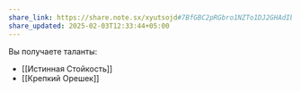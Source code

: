 ```yaml
---
share_link: https://share.note.sx/xyutsojd#7BfGBC2pRGbro1NZTo1DJ2GHAdIbGkj1//HLfcmz3uw
share_updated: 2025-02-03T12:33:44+05:00
---
```

Вы получаете таланты:
- [[Истинная Стойкость]]
- [[Крепкий Орешек]]